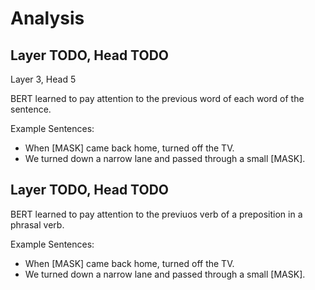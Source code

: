 # Analysis

## Layer TODO, Head TODO

Layer 3, Head 5

BERT learned to pay attention to the previous word of each word of the sentence.

Example Sentences:
- When [MASK] came back home, turned off the TV.
- We turned down a narrow lane and passed through a small [MASK].

## Layer TODO, Head TODO

BERT learned to pay attention to the previuos verb of a preposition in a phrasal verb.

Example Sentences:
- When [MASK] came back home, turned off the TV.
- We turned down a narrow lane and passed through a small [MASK].

